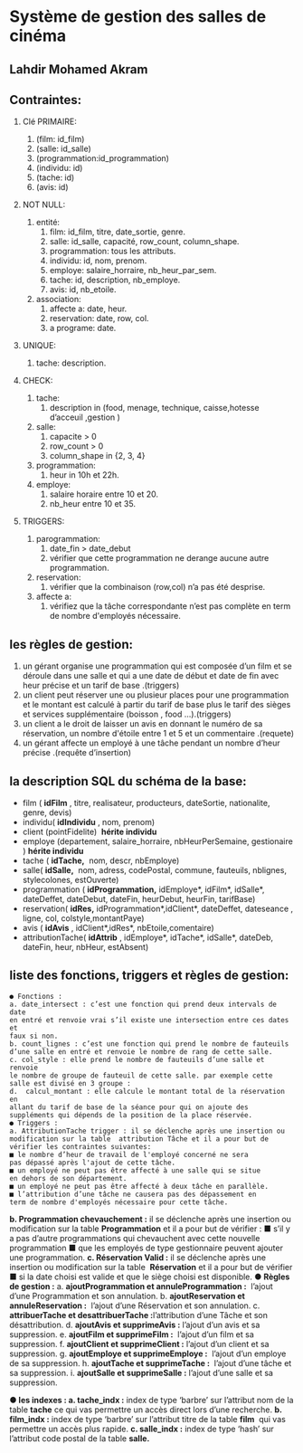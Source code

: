 # Système de gestion des salles de cinéma

## Lahdir Mohamed Akram


## Contraintes:

1. Clé PRIMAIRE:
	1. (film: id_film)
	2. (salle: id_salle)
	3. (programmation:id_programmation)
	4. (individu: id)
	5. (tache: id)
	6. (avis: id)

2. NOT NULL:
	1. entité:
		1. film: id_film, titre, date_sortie, genre​.
		1. salle: id_salle, capacité, row_count, column_shape.
		1. programmation: tous les attributs.
		1. individu: id, nom, prenom.
		1. employe: salaire_horraire, nb_heur_par_sem.
		1. tache: id, description, nb_employe.
		1. avis: id, nb_etoile.
	1. association:
		1. affecte a: date, heur.
		1. reservation: date, row, col.
		1. a programe: date.

3. UNIQUE:
    1. tache: description.
4. CHECK:
	1. tache:
		1. description in (food, menage, technique, caisse,hotesse d’acceuil ,gestion )
	1. salle:
		1. capacite > 0
		2. row_count > 0
		3. column_shape in {2, 3, 4}
	1. programmation:
		1. heur in 10h et 22h.
	1. employe:
		1. salaire horaire entre 10 et 20.
		2. nb_heur entre 10 et 35.
5. TRIGGERS:
	1. parogrammation:
		1. date_fin > date_debut
		2. vérifier que cette programmation ne derange aucune autre programmation.
	1. reservation:
		1. vérifier que la combinaison (row,col) n’a pas été desprise.
	1. affecte a:
		1. vérifiez que la tâche correspondante n’est pas complète en term de nombre d'employés nécessaire.


## les règles de gestion:

1. un gérant organise une programmation qui est composée d’un film et se
    déroule dans une salle et qui a une date de début et date de fin avec heur
    précise et un tarif de base .(triggers)
2. un client peut réserver une ou plusieur places pour une programmation et
    le montant est calculé à partir du tarif de base plus le tarif des sièges et
    services supplémentaire (boisson , food ...).(triggers)
3. un client a le droit de laisser un avis en donnant le numéro de sa
    réservation, un nombre d'étoile entre 1 et 5 et un commentaire .(requete)
4. un gérant affecte un employé à une tâche pendant un nombre d’heur
    précise .(requête d’insertion)

## la description SQL du schéma de la base:

- film (​ **idFilm** ​, titre, realisateur, producteurs, dateSortie, nationalite, genre,
    devis)
- individu(​ **idIndividu** ​, nom, prenom)
- client (pointFidelite) ​ **hérite individu**
- employe (departement, salaire_horraire, nbHeurPerSemaine, gestionaire
    )​ **hérite individu**
- tache (​ **idTache,** ​ nom, descr, nbEmploye)
- salle(​ **idSalle,** ​ nom, adress, codePostal, commune, fauteuils, nblignes,
    stylecolones, estOuverte)
- programmation (​ **idProgrammation,** ​idEmploye*, idFilm*, idSalle*,
    dateDeffet, dateDebut, dateFin, heurDebut, heurFin, tarifBase)
- reservation(​ **idRes,** idProgrammation*,idClient*, dateDeffet, dateseance ,
    ligne, col, colstyle,montantPaye)
- avis (​ **idAvis** ​, idClient*,idRes*, nbEtoile,comentaire)
- attributionTache(​ **idAttrib** ​, idEmploye*, idTache*, idSalle*, dateDeb,
    dateFin, heur, nbHeur, estAbsent)


## liste des fonctions, triggers et règles de gestion:

```
● Fonctions :
a. date_intersect : ​c’est une fonction qui prend deux intervals de date
en entré et renvoie vrai s’il existe une intersection entre ces dates et
faux si non.
b. count_lignes : ​c’est une fonction qui prend le nombre de fauteuils
d’une salle en entré et renvoie le nombre de rang de cette salle.
c. col_style : ​elle prend le nombre de fauteuils d’une salle et renvoie
le nombre de groupe de fauteuil de cette salle. par exemple cette
salle est divisé en 3 groupe :
d. ​ calcul_montant : ​elle calcule le montant total de la réservation en
allant du tarif de base de la séance pour qui on ajoute des
suppléments qui dépends de la position de la place réservée.
● Triggers :
a. AttributionTache trigger : ​il se déclenche après une insertion ou
modification sur la table ​ attribution Tâche ​et il a pour but de
vérifier les contraintes suivantes:
■ le nombre d’heur de travail de l'employé concerné ne sera
pas dépassé après l'ajout de cette tâche.
■ un employé ne peut pas être affecté à une salle qui se situe
en dehors de son département.
■ un employé ne peut pas être affecté à deux tâche en parallèle.
■ l’attribution d’une tâche ne causera pas des dépassement en
term de nombre d'employés nécessaire pour cette tâche.
```

**b. Programmation chevauchement :** ​il se déclenche après une
insertion ou modification sur la table ​ **Programmation** ​et il a pour
but de vérifier :
**■** s’il y a pas d’autre programmations qui chevauchent avec
cette nouvelle programmation
**■** que les employés de type gestionnaire peuvent ajouter une
programmation.
**c. Réservation Valid :** ​il se déclenche après une insertion ou
modification sur la table ​ **Réservation** ​et il a pour but de vérifier
**■** si la date choisi est valide et que le siège choisi est
disponible.
**● Règles de gestion :**
a. **ajoutProgrammation et annuleProgrammation :** ​ l’ajout d’une
Programmation et son annulation.
b. **ajoutReservation et annuleReservation :** ​ l’ajout d’une
Réservation et son annulation.
c. **attribuerTache et desattribuerTache :** ​l’attribution d’une Tâche
et son désattribution.
d. **ajoutAvis et supprimeAvis :** ​l’ajout d’un avis et sa suppression.
e. **ajoutFilm et supprimeFilm :** ​ l’ajout d’un film et sa suppression.
f. **ajoutClient et supprimeClient :** ​ l’ajout d’un client et sa
suppression.
g. **ajoutEmploye et supprimeEmploye :** ​ l’ajout d’un employe de sa
suppression.
h. **ajoutTache et supprimeTache :** ​ l’ajout d’une tâche et sa
suppression.
i. **ajoutSalle et supprimeSalle :** ​ l’ajout d’une salle et sa suppression.


**● les indexes :
a. tache_indx :** ​index de type ‘barbre’ sur l’attribut nom de la table
**tache** ​ce qui vas permettre un accès direct lors d’une recherche.
**b. film_indx :** ​index de type ‘barbre’ sur l’attribut titre de la table
**film** ​ qui vas permettre un accès plus rapide.
**c. salle_indx :** ​index de type ‘hash’ sur l’attribut code postal de la
table​ **salle.**



